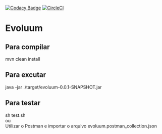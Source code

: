 [![Codacy Badge](https://api.codacy.com/project/badge/Grade/92934e3e77c946f2bdc29f517c11bf14)](https://app.codacy.com/app/amattje/evoluum?utm_source=github.com&utm_medium=referral&utm_content=alexandremattje/evoluum&utm_campaign=Badge_Grade_Dashboard)
[![CircleCI](https://circleci.com/gh/alexandremattje/evoluum.svg?style=svg&circle-token=126dc5dc55dedffb2e5e5ab527a565bd077b393a)](https://circleci.com/gh/alexandremattje/evoluum)

# Evoluum

## Para compilar
mvn clean install

## Para excutar
java -jar ./target/evoluum-0.0.1-SNAPSHOT.jar

## Para testar
sh test.sh
<br>ou
<br>Utilizar o Postman e importar o arquivo evoluum.postman_collection.json
